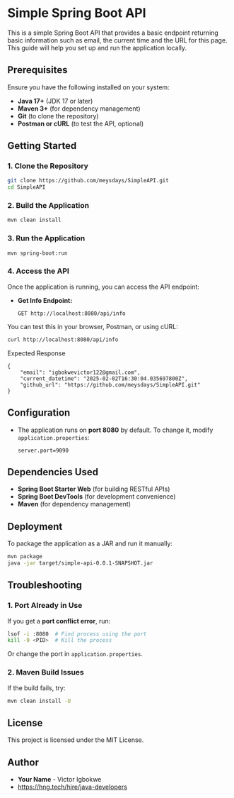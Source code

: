# Simple Spring Boot API

This is a simple Spring Boot API that provides a basic endpoint returning basic information such as email, the current time and the URL for this page. This guide will help you set up and run the application locally.

## Prerequisites

Ensure you have the following installed on your system:

- **Java 17+** (JDK 17 or later)
- **Maven 3+** (for dependency management)
- **Git** (to clone the repository)
- **Postman or cURL** (to test the API, optional)

## Getting Started

### 1. Clone the Repository
```sh
git clone https://github.com/meysdays/SimpleAPI.git
cd SimpleAPI
```

### 2. Build the Application
```sh
mvn clean install
```

### 3. Run the Application
```sh
mvn spring-boot:run
```

### 4. Access the API
Once the application is running, you can access the API endpoint:

- **Get Info Endpoint:**
  ```
  GET http://localhost:8080/api/info
  ```

You can test this in your browser, Postman, or using cURL:
```sh
curl http://localhost:8080/api/info
```
Expected Response
```
{
    "email": "igbokwevictor122@gmail.com",
    "current_datetime": "2025-02-02T16:30:04.035697800Z",
    "github_url": "https://github.com/meysdays/SimpleAPI.git"
}
````

## Configuration

- The application runs on **port 8080** by default. To change it, modify `application.properties`:
  ```properties
  server.port=9090
  ```

## Dependencies Used
- **Spring Boot Starter Web** (for building RESTful APIs)
- **Spring Boot DevTools** (for development convenience)
- **Maven** (for dependency management)

## Deployment
To package the application as a JAR and run it manually:
```sh
mvn package
java -jar target/simple-api-0.0.1-SNAPSHOT.jar
```

## Troubleshooting

### 1. Port Already in Use
If you get a **port conflict error**, run:
```sh
lsof -i :8080  # Find process using the port
kill -9 <PID>  # Kill the process
```

Or change the port in `application.properties`.

### 2. Maven Build Issues
If the build fails, try:
```sh
mvn clean install -U
```

## License
This project is licensed under the MIT License.

## Author
- **Your Name** - Victor Igbokwe
- https://hng.tech/hire/java-developers

